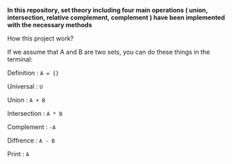 **In this repository, set theory including four main operations ( union, intersection, relative complement, complement ) have been implemented with the necessary methods**

How this project work?

If we assume that A and B are two sets, you can do these things in the terminal:

Definition : ` A = {} `

Universal : ` U `

Union : ` A + B `

Intersection : ` A * B `

Complement : ` -A `

Diffrence : ` A - B `

Print : ` A `
